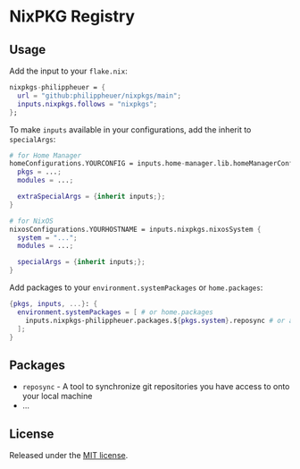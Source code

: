 # NixPKG Registry

## Usage

Add the input to your `flake.nix`:

```nix
nixpkgs-philippheuer = {
  url = "github:philippheuer/nixpkgs/main";
  inputs.nixpkgs.follows = "nixpkgs";
};
```

To make `inputs` available in your configurations, add the inherit to `specialArgs`:

```nix
# for Home Manager
homeConfigurations.YOURCONFIG = inputs.home-manager.lib.homeManagerConfiguration {
  pkgs = ...;
  modules = ...;

  extraSpecialArgs = {inherit inputs;};
}

# for NixOS
nixosConfigurations.YOURHOSTNAME = inputs.nixpkgs.nixosSystem {
  system = "...";
  modules = ...;

  specialArgs = {inherit inputs;};
}
```

Add packages to your `environment.systemPackages` or `home.packages`:

```nix
{pkgs, inputs, ...}: {
  environment.systemPackages = [ # or home.packages
    inputs.nixpkgs-philippheuer.packages.${pkgs.system}.reposync # or any other package
  ];
}
```

## Packages

- `reposync` - A tool to synchronize git repositories you have access to onto your local machine
- ...

## License

Released under the [MIT license](./LICENSE).
